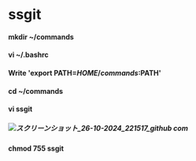 # ssgit #
 
#### mkdir ~/commands ####
#### vi ~/.bashrc ####
#### Write 'export PATH=$HOME/commands:$PATH' ####
#### cd ~/commands ####
#### vi ssgit ####
##### ![スクリーンショット_26-10-2024_221517_github com](https://github.com/user-attachments/assets/2fee892b-a105-48d3-b276-8a1a41b15bfb) #####
#### chmod 755 ssgit ####
